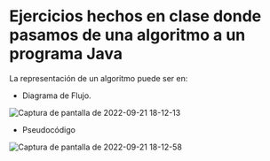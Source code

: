 # Ejercicios hechos en clase donde pasamos de una algoritmo a un programa Java

La representación de un algoritmo puede ser en:
- Diagrama de Flujo.

![Captura de pantalla de 2022-09-21 18-12-13](https://user-images.githubusercontent.com/91023374/191556386-6fd0fbad-00fb-4e20-876f-62866c019bce.png)


- Pseudocódigo

![Captura de pantalla de 2022-09-21 18-12-58](https://user-images.githubusercontent.com/91023374/191556506-bfb4d953-f766-45b6-b167-508278929250.png)
